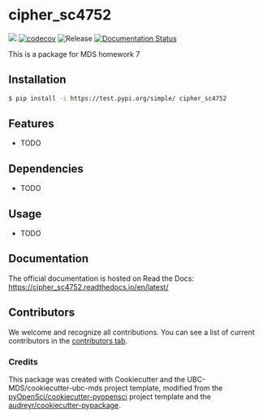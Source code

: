# cipher_sc4752 

![](https://github.com/SijiaChen0110/cipher_sc4752/workflows/build/badge.svg) [![codecov](https://codecov.io/gh/SijiaChen0110/cipher_sc4752/branch/main/graph/badge.svg)](https://codecov.io/gh/SijiaChen0110/cipher_sc4752) ![Release](https://github.com/SijiaChen0110/cipher_sc4752/workflows/Release/badge.svg) [![Documentation Status](https://readthedocs.org/projects/cipher_sc4752/badge/?version=latest)](https://cipher_sc4752.readthedocs.io/en/latest/?badge=latest)

This is a package for MDS homework 7

## Installation

```bash
$ pip install -i https://test.pypi.org/simple/ cipher_sc4752
```

## Features

- TODO

## Dependencies

- TODO

## Usage

- TODO

## Documentation

The official documentation is hosted on Read the Docs: https://cipher_sc4752.readthedocs.io/en/latest/

## Contributors

We welcome and recognize all contributions. You can see a list of current contributors in the [contributors tab](https://github.com/SijiaChen0110/cipher_sc4752/graphs/contributors).

### Credits

This package was created with Cookiecutter and the UBC-MDS/cookiecutter-ubc-mds project template, modified from the [pyOpenSci/cookiecutter-pyopensci](https://github.com/pyOpenSci/cookiecutter-pyopensci) project template and the [audreyr/cookiecutter-pypackage](https://github.com/audreyr/cookiecutter-pypackage).
